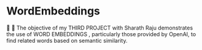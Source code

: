 # WordEmbeddings
🚀 🚀 The objective of my THIRD PROJECT with Sharath Raju demonstrates the use of WORD EMBEDDINGS , particularly those provided by OpenAI, to find related words based on semantic similarity.   
